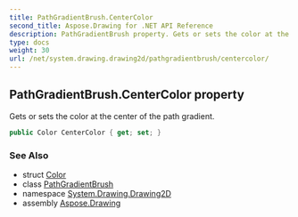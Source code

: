 ```yaml
---
title: PathGradientBrush.CenterColor
second_title: Aspose.Drawing for .NET API Reference
description: PathGradientBrush property. Gets or sets the color at the center of the path gradient
type: docs
weight: 30
url: /net/system.drawing.drawing2d/pathgradientbrush/centercolor/
---
```

## PathGradientBrush.CenterColor property

Gets or sets the color at the center of the path gradient.

```csharp
public Color CenterColor { get; set; }
```

### See Also

* struct [Color](../../../system.drawing/color/)
* class [PathGradientBrush](../)
* namespace [System.Drawing.Drawing2D](../../pathgradientbrush/)
* assembly [Aspose.Drawing](../../../)


